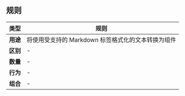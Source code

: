 ﻿## 规则

| 类型                | 规则                                                                  |
| ------------------- | --------------------------------------------------------------------- |
| **用途**         | 将使用受支持的 Markdown 标签格式化的文本转换为组件 |
| **区别** | -                                                                     |
| **数量**        | -                                                                     |
| **行为**        | -                                                                     |
| **组合**     | -                                                                     |

